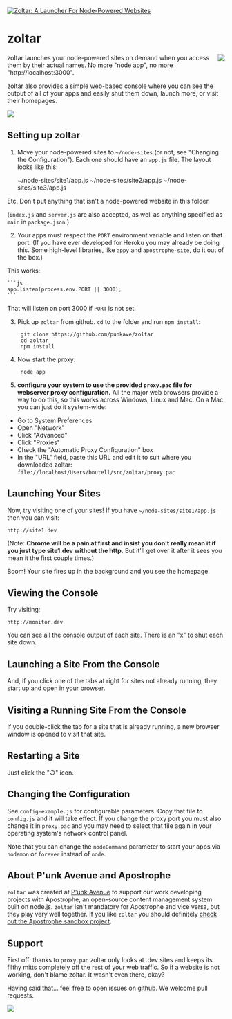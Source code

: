 <a href="#zoltar"><img src="https://raw.github.com/punkave/zoltar/master/zoltar-crystalball.png" alt="Zoltar: A Launcher For Node-Powered Websites" /></a>

# zoltar

<a href="http://apostrophenow.org/"><img src="https://raw.github.com/punkave/zoltar/master/logos/logo-box-madefor.png" align="right" /></a>

zoltar launches your node-powered sites on demand when you access them by their actual names. No more "node app", no more "http://localhost:3000".

zoltar also provides a simple web-based console where you can see the output of all of your apps and easily shut them down, launch more, or visit their homepages.

<img src="https://raw.github.com/punkave/zoltar/master/zoltar_screenshot.png" />

## Setting up zoltar

1. Move your node-powered sites to `~/node-sites` (or not, see "Changing the Configuration"). Each one should have an `app.js` file. The layout looks like this:
 
    ~/node-sites/site1/app.js
    ~/node-sites/site2/app.js
    ~/node-sites/site3/app.js
 
 Etc. Don't put anything that isn't a node-powered website in this folder.
 
 (`index.js` and `server.js` are also accepted, as well as anything specified as `main` in `package.json`.)

2. Your apps must respect the `PORT` environment variable and listen on that port. (If you have ever developed for Heroku you may already be doing this. Some high-level libraries, like `appy` and `apostrophe-site`, do it out of the box.)
 
 This works:
 
    ```js
    app.listen(process.env.PORT || 3000);
    ```
 
 That will listen on port 3000 if `PORT` is not set.

3. Pick up `zoltar` from github. `cd` to the folder and run `npm install`:

        git clone https://github.com/punkave/zoltar
        cd zoltar
        npm install

4. Now start the proxy:

        node app

5. **configure your system to use the provided `proxy.pac` file for webserver proxy configuration.** All the major web browsers provide a way to do this, so this works across Windows, Linux and Mac. On a Mac you can just do it system-wide:
 
 * Go to System Preferences
 * Open "Network"
 * Click "Advanced"
 * Click "Proxies"
 * Check the "Automatic Proxy Configuration" box
 * In the "URL" field, paste this URL and edit it to suit where you downloaded zoltar: `file://localhost/Users/boutell/src/zoltar/proxy.pac`

## Launching Your Sites

Now, try visiting one of your sites! If you have `~/node-sites/site1/app.js` then you can visit:

    http://site1.dev

(Note: **Chrome will be a pain at first and insist you don't really mean it if you just type site1.dev without the http.** But it'll get over it after it sees you mean it the first couple times.)

Boom! Your site fires up in the background and you see the homepage.

## Viewing the Console

Try visiting:

    http://monitor.dev

You can see all the console output of each site. There is an "x" to shut each site down.

## Launching a Site From the Console

  And, if you click one of the tabs at right for sites not already running, they start up and open in your browser.

## Visiting a Running Site From the Console

 If you double-click the tab for a site that is already running, a new browser window is opened to visit that site.

## Restarting a Site

Just click the "↺" icon.

## Changing the Configuration

See `config-example.js` for configurable parameters. Copy that file to `config.js` and it will take effect. If you change the proxy port you must also change it in `proxy.pac` and you may need to select that file again in your operating system's network control panel.

Note that you can change the `nodeCommand` parameter to start your apps via `nodemon` or `forever` instead of `node`.

## About P'unk Avenue and Apostrophe

`zoltar` was created at [P'unk Avenue](http://punkave.com) to support our work developing projects with Apostrophe, an open-source content management system built on node.js. `zoltar` isn't mandatory for Apostrophe and vice versa, but they play very well together. If you like `zoltar` you should definitely [check out the Apostrophe sandbox project](http://github.com/punkave/apostrophe-sandbox).

## Support

First off: thanks to `proxy.pac` zoltar only looks at .dev sites and keeps its filthy mitts completely off the rest of your web traffic. So if a website is not working, don't blame zoltar. It wasn't even there, okay?

Having said that... feel free to open issues on [github](http://github.com/punkave/zoltar). We welcome pull requests.

<a href="http://punkave.com/"><img src="https://raw.github.com/punkave/zoltar/master/logos/logo-box-builtby.png" /></a>




